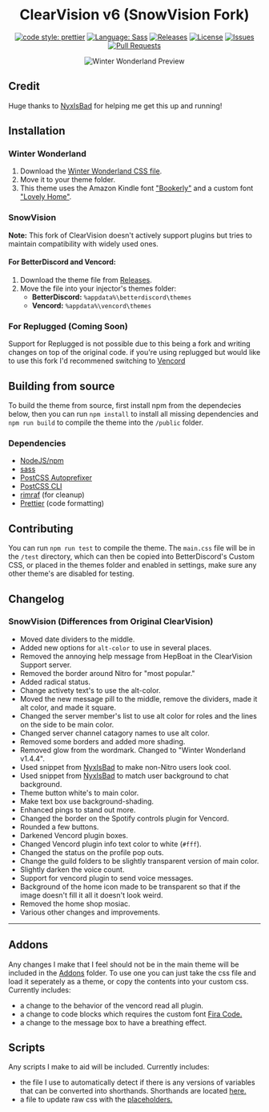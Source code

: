 [prettier-badge]: https://img.shields.io/badge/code_style-prettier-ff69b4.svg?style=flat-square
[prettier-link]: https://github.com/prettier/prettier
[sass-badge]: https://img.shields.io/badge/Sass-CC6699.svg?style=flat-square&logo=sass&logoColor=white
[sass-link]: https://sass-lang.com/
[release-badge]: https://img.shields.io/github/v/release/BabyBoySnow/SnowVision?include_prereleases&style=flat-square
[release-link]: https://github.com/BabyBoySnow/SnowVision/releases
[license-badge]: https://img.shields.io/github/license/BabyBoySnow/SnowVision?style=flat-square
[license-link]: https://github.com/BabyBoySnow/SnowVision/blob/master/LICENSE
[issues-badge]: https://img.shields.io/github/issues/BabyBoySnow/SnowVision?style=flat-square
[issues-link]: https://github.com/BabyBoySnow/SnowVision/issues
[prs-badge]: https://img.shields.io/github/issues-pr/BabyBoySnow/SnowVision?style=flat-square
[prs-link]: https://github.com/BabyBoySnow/SnowVision/pulls

<div align="center">

# ClearVision v6 (SnowVision Fork)

[![code style: prettier][prettier-badge]][prettier-link]
[![Language: Sass][sass-badge]][sass-link]
[![Releases][release-badge]][release-link]
[![License][license-badge]][license-link]
[![Issues][issues-badge]][issues-link]
[![Pull Requests][prs-badge]][prs-link]

![Winter Wonderland Preview](https://i.imgur.com/6gKOP6i.png)

</div>

## Credit
Huge thanks to [NyxIsBad](https://github.com/NyxIsBad) for helping me get this up and running! 

## Installation

### Winter Wonderland

1. Download the [Winter Wonderland CSS file](https://github.com/BabyBoySnow/SnowVision/blob/master/Winter%20Wonderland.css).
2. Move it to your theme folder.
3. This theme uses the Amazon Kindle font ["Bookerly"](https://www.cufonfonts.com/font/bookerly) and a custom font ["Lovely Home"](https://www.dafont.com/lovely-home.font).

### SnowVision

**Note:** This fork of ClearVision doesn't actively support plugins but tries to maintain compatibility with widely used ones.

#### For BetterDiscord and Vencord:

1. Download the theme file from [Releases](https://github.com/BabyBoySnow/SnowVision/releases).
2. Move the file into your injector's themes folder:
   - **BetterDiscord:** `%appdata%\betterdiscord\themes`
   - **Vencord:** `%appdata%\vencord\themes`

### For Replugged (Coming Soon)

Support for Replugged is not possible due to this being a fork and writing changes on top of the original code. 
if you're using replugged but would like to use this fork I'd recommened switching to [Vencord](https://vencord.dev/)

## Building from source

To build the theme from source, first install npm from the dependecies below, then you can run `npm install` to install all missing dependencies and `npm run build` to compile the theme into the `/public` folder.

### Dependencies

- [NodeJS/npm](https://nodejs.org/)
- [sass](https://www.npmjs.com/package/sass)
- [PostCSS Autoprefixer](https://www.npmjs.com/package/autoprefixer)
- [PostCSS CLI](https://www.npmjs.com/package/postcss-cli)
- [rimraf](https://www.npmjs.com/package/rimraf) (for cleanup)
- [Prettier](https://www.npmjs.com/package/prettier) (code formatting)

## Contributing

You can run `npm run test` to compile the theme.
The `main.css` file will be in the `/test` directory, which can then be copied into BetterDiscord's Custom CSS, or placed in the themes folder and enabled in settings, make sure any other theme's are disabled for testing.

## Changelog

### SnowVision (Differences from Original ClearVision)

- Moved date dividers to the middle.
- Added new options for `alt-color` to use in several places.
- Removed the annoying help message from HepBoat in the ClearVision Support server.
- Removed the border around Nitro for "most popular."
- Added radical status.
- Change activety text's to use the alt-color.
- Moved the new message pill to the middle, remove the dividers, made it alt color, and made it square.
- Changed the server member's list to use alt color for roles and the lines on the side to be main color.
- Changed server channel catagory names to use alt color. 
- Removed some borders and added more shading.
- Removed glow from the wordmark. Changed to "Winter Wonderland v1.4.4".
- Used snippet from [NyxIsBad](https://github.com/NyxIsBad) to make non-Nitro users look cool.
- Used snippet from [NyxIsBad](https://github.com/NyxIsBad) to match user background to chat background.
- Theme button white's to main color. 
- Make text box use background-shading.
- Enhanced pings to stand out more.
- Changed the border on the Spotify controls plugin for Vencord.
- Rounded a few buttons.
- Darkened Vencord plugin boxes.
- Changed Vencord plugin info text color to white (`#fff`).
- Changed the status on the profile pop outs.
- Change the guild folders to be slightly transparent version of main color.
- Slightly darken the voice count.
- Support for vencord plugin to send voice messages.
- Background of the home icon made to be transparent so that if the image doesn't fill it all it doesn't look weird.
- Removed the home shop mosiac.
- Various other changes and improvements.

---

## Addons

Any changes I make that I feel should not be in the main theme will be included in the [Addons](https://github.com/BabyBoySnow/SnowVision/tree/master/Addons) folder.
To use one you can just take the css file and load it seperately as a theme, or copy the contents into your custom css. Currently includes:
   - a change to the behavior of the vencord read all plugin. 
   - a change to code blocks which requires the custom font [Fira Code.](https://github.com/tonsky/FiraCode/releases)
   - a change to the message box to have a breathing effect.


## Scripts
Any scripts I make to aid will be included. Currently includes:
- the file I use to automatically detect if there is any versions of variables that can be converted into 
shorthands. Shorthands are located [here.](https://github.com/BabyBoySnow/SnowVision/blob/master/src/variables.scss)
- a file to update raw css with the [placeholders.](https://github.com/BabyBoySnow/SnowVision/blob/master/lib/selectors/selectorPlaceholders.scss)
